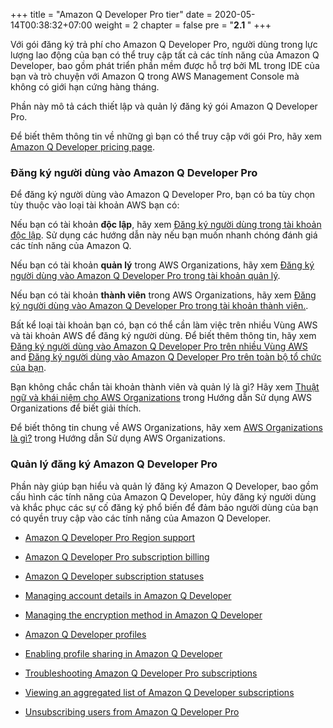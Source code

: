 +++
title = "Amazon Q Developer Pro tier"
date = 2020-05-14T00:38:32+07:00
weight = 2
chapter = false
pre = "<b>2.1 </b>"
+++

Với gói đăng ký trả phí cho Amazon Q Developer Pro, người dùng trong lực lượng lao động của bạn có thể truy cập tất cả các tính năng của Amazon Q Developer, bao gồm phát triển phần mềm được hỗ trợ bởi ML trong IDE của bạn và trò chuyện với Amazon Q trong AWS Management Console mà không có giới hạn cứng hàng tháng.

Phần này mô tả cách thiết lập và quản lý đăng ký gói Amazon Q Developer Pro.

Để biết thêm thông tin về những gì bạn có thể truy cập với gói Pro, hãy xem [Amazon Q Developer pricing page](https://aws.amazon.com/q/developer/pricing).

### Đăng ký người dùng vào Amazon Q Developer Pro

Để đăng ký người dùng vào Amazon Q Developer Pro, bạn có ba tùy chọn tùy thuộc vào loại tài khoản AWS bạn có:

Nếu bạn có tài khoản **độc lập**, hãy xem [Đăng ký người dùng trong tài khoản độc lập](https://docs.aws.amazon.com/amazonq/latest/qdeveloper-ug/subscribe-standalone.html). Sử dụng các hướng dẫn này nếu bạn muốn nhanh chóng đánh giá các tính năng của Amazon Q.

Nếu bạn có tài khoản **quản lý** trong AWS Organizations, hãy xem [Đăng ký người dùng vào Amazon Q Developer Pro trong tài khoản quản lý](https://docs.aws.amazon.com/amazonq/latest/qdeveloper-ug/subscribe-management.html).

Nếu bạn có tài khoản **thành viên** trong AWS Organizations, hãy xem [Đăng ký người dùng vào Amazon Q Developer Pro trong tài khoản thành viên.](https://docs.aws.amazon.com/amazonq/latest/qdeveloper-ug/subscribe-member.html).

Bất kể loại tài khoản bạn có, bạn có thể cần làm việc trên nhiều Vùng AWS và tài khoản AWS để đăng ký người dùng. Để biết thêm thông tin, hãy xem [Đăng ký người dùng vào Amazon Q Developer Pro trên nhiều Vùng AWS](https://docs.aws.amazon.com/amazonq/latest/qdeveloper-ug/subscribe-multi-region.html) and [Đăng ký người dùng vào Amazon Q Developer Pro trên toàn bộ tổ chức của bạn](https://docs.aws.amazon.com/amazonq/latest/qdeveloper-ug/tracking-across-org.html).

Bạn không chắc chắn tài khoản thành viên và quản lý là gì? Hãy xem [Thuật ngữ và khái niệm cho AWS Organizations](https://docs.aws.amazon.com/organizations/latest/userguide/orgs_getting-started_concepts.html) trong Hướng dẫn Sử dụng AWS Organizations để biết giải thích.

Để biết thông tin chung về AWS Organizations, hãy xem [AWS Organizations là gì?](https://docs.aws.amazon.com/organizations/latest/userguide/orgs_introduction.html) trong Hướng dẫn Sử dụng AWS Organizations.

### Quản lý đăng ký Amazon Q Developer Pro

Phần này giúp bạn hiểu và quản lý đăng ký Amazon Q Developer, bao gồm cấu hình các tính năng của Amazon Q Developer, hủy đăng ký người dùng và khắc phục các sự cố đăng ký phổ biến để đảm bảo người dùng của bạn có quyền truy cập vào các tính năng của Amazon Q Developer.

- [Amazon Q Developer Pro Region support](https://docs.aws.amazon.com/amazonq/latest/qdeveloper-ug/q-admin-setup-subscribe-regions.html)

- [Amazon Q Developer Pro subscription billing](https://docs.aws.amazon.com/amazonq/latest/qdeveloper-ug/tracking-across-org-cost-usage.html)

- [Amazon Q Developer subscription statuses](https://docs.aws.amazon.com/amazonq/latest/qdeveloper-ug/q-admin-setup-subscribe-status.html)

- [Managing account details in Amazon Q Developer](https://docs.aws.amazon.com/amazonq/latest/qdeveloper-ug/manage-account-details.html)

- [Managing the encryption method in Amazon Q Developer](https://docs.aws.amazon.com/amazonq/latest/qdeveloper-ug/manage-encryption.html)

- [Amazon Q Developer profiles](https://docs.aws.amazon.com/amazonq/latest/qdeveloper-ug/subscribe-understanding-profile.html)

- [Enabling profile sharing in Amazon Q Developer](https://docs.aws.amazon.com/amazonq/latest/qdeveloper-ug/q-admin-profile-sharing.html)

- [Troubleshooting Amazon Q Developer Pro subscriptions](https://docs.aws.amazon.com/amazonq/latest/qdeveloper-ug/q-admin-setup-subscribe-troubleshooting.html)

- [Viewing an aggregated list of Amazon Q Developer subscriptions](https://docs.aws.amazon.com/amazonq/latest/qdeveloper-ug/subscribe-visibility.html)

- [Unsubscribing users from Amazon Q Developer Pro](https://docs.aws.amazon.com/amazonq/latest/qdeveloper-ug/q-admin-setup-unsubscribe.html)
